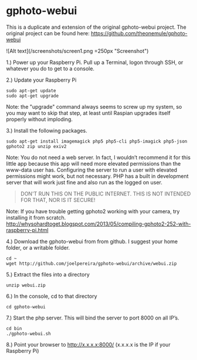 gphoto-webui
============

This is a duplicate and extension of the original gphoto-webui project.
The original project can be found here:
https://github.com/theonemule/gphoto-webui


![Alt text](/screenshots/screen1.png =250px "Screenshot")



1.) Power up your Raspberry Pi. Pull up a Terminal, logon through SSH, or whatever you do to get to a console.

2.) Update your Raspberry Pi

    sudo apt-get update
    sudo apt-get upgrade

Note: the "upgrade" command always seems to screw up my system, so you may want to skip that step, at least until Raspian upgrades itself properly without imploding.

3.) Install the following packages.

    sudo apt-get install imagemagick php5 php5-cli php5-imagick php5-json gphoto2 zip unzip exiv2

Note: You do not need a web server. In fact, I wouldn’t recommend it for this little app because this app will need more elevated permissions than the www-data user has. Configuring the server to run a user with elevated permissions might work, but not necessary. PHP has a built in development server that will work just fine and also run as the logged on user. 

> DON'T RUN THIS ON THE PUBLIC INTERNET. THIS IS NOT INTENDED FOR THAT, NOR IS IT SECURE! 

Note: If you have trouble getting gphoto2 working with your camera, try installing it from scratch.
http://whysohardtoget.blogspot.com/2013/05/compiling-gphoto2-252-with-raspberry-pi.html

4.) Download the gphoto-webui from from github. I suggest your home folder, or a writable folder.

    cd ~
    wget http://github.com/joelpereira/gphoto-webui/archive/webui.zip

5.) Extract the files into a directory

    unzip webui.zip

6.) In the console, cd to that directory

    cd gphoto-webui

7.) Start the php server. This will bind the server to port 8000 on all IP’s.

    cd bin
    ./gphoto-webui.sh

8.) Point your browser to http://x.x.x.x:8000/  (x.x.x.x is the IP if your Raspberry Pi)

